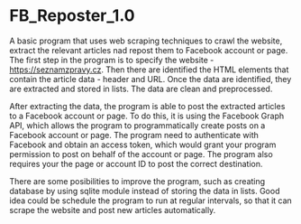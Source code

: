 # FB_Reposter_1.0
A basic program that uses web scraping techniques to crawl the website, extract the relevant articles nad repost them to Facebook account or page.
The first step in the program is to specify the website - https://seznamzpravy.cz.  Then there are identified the HTML elements that contain the article data - header and URL. Once the data are identified, they are extracted  and stored in lists.  The data are clean and preprocessed.

After extracting the data, the program is able to post the extracted articles to a Facebook account or page. To do this, it is using the Facebook Graph API, which allows the program to programmatically create posts on a Facebook account or page. The program need to authenticate with Facebook and obtain an access token, which would grant your program permission to post on behalf of the account or page. The program also requires your the page or account ID to post the correct destination.

There are some posibilities to improve the program, such as creating database by using sqlite module instead of storing the data in lists. Good idea could be schedule the program to run at regular intervals, so that it can scrape the website and post new articles automatically.
